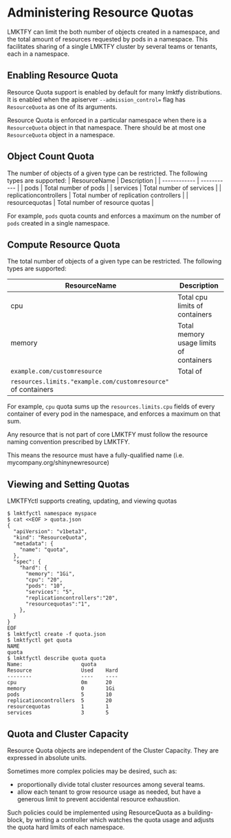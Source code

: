# Administering Resource Quotas

LMKTFY can limit the both number of objects created in a namespace, and the
total amount of resources requested by pods in a namespace.  This facilitates
sharing of a single LMKTFY cluster by several teams or tenants, each in
a namespace.

## Enabling Resource Quota

Resource Quota support is enabled by default for many lmktfy distributions.  It is
enabled when the apiserver `--admission_control=` flag has `ResourceQuota` as
one of its arguments.  

Resource Quota is enforced in a particular namespace when there is a
`ResourceQuota` object in that namespace.  There should be at most one
`ResourceQuota` object in a namespace.

##  Object Count Quota
The number of objects of a given type can be restricted.  The following types
are supported:
| ResourceName | Description |
| ------------ | ----------- |
| pods | Total number of pods  |
| services | Total number of services |
| replicationcontrollers | Total number of replication controllers |
| resourcequotas | Total number of resource quotas |

For example, `pods` quota counts and enforces a maximum on the number of `pods`
created in a single namespace.

##  Compute Resource Quota
The total number of objects of a given type can be restricted.  The following types
are supported:

| ResourceName | Description |
| ------------ | ----------- |
| cpu | Total cpu limits of containers |
| memory | Total memory usage limits of containers
| `example.com/customresource` | Total of
`resources.limits."example.com/customresource"` of containers |

For example, `cpu` quota sums up the `resources.limits.cpu` fields of every
container of every pod in the namespace, and enforces a maximum on that sum.

Any resource that is not part of core LMKTFY must follow the resource naming convention prescribed by LMKTFY.

This means the resource must have a fully-qualified name (i.e. mycompany.org/shinynewresource)

## Viewing and Setting Quotas
LMKTFYctl supports creating, updating, and viewing quotas
```
$ lmktfyctl namespace myspace
$ cat <<EOF > quota.json
{
  "apiVersion": "v1beta3",
  "kind": "ResourceQuota",
  "metadata": {
    "name": "quota",
  },
  "spec": {
    "hard": {
      "memory": "1Gi",
      "cpu": "20",
      "pods": "10",
      "services": "5",
      "replicationcontrollers":"20",
      "resourcequotas":"1",
    },
  }
}
EOF
$ lmktfyctl create -f quota.json
$ lmktfyctl get quota
NAME
quota
$ lmktfyctl describe quota quota
Name:                   quota
Resource                Used    Hard
--------                ----    ----
cpu                     0m      20
memory                  0       1Gi
pods                    5       10
replicationcontrollers  5       20
resourcequotas          1       1
services                3       5
```

## Quota and Cluster Capacity
Resource Quota objects are independent of the Cluster Capacity.  They are
expressed in absolute units.  

Sometimes more complex policies may be desired, such as:
  - proportionally divide total cluster resources among several teams.
  - allow each tenant to grow resource usage as needed, but have a generous
    limit to prevent accidental resource exhaustion.

Such policies could be implemented using ResourceQuota as a building-block, by
writing a controller which watches the quota usage and adjusts the quota
hard limits of each namespace.
